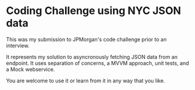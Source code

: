 # Coding Challenge using NYC JSON data

This was my submission to JPMorgan's code challenge prior to an interview. 

It represents my solution to asyncronously fetching JSON data from an endpoint. It uses separation of concerns, a MVVM approach, unit tests, and a Mock webservice.

You are welcome to use it or learn from it in any way that you like.
